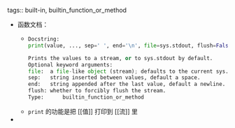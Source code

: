 tags:: built-in, builtin_function_or_method

- 函数文档：
	- ```python
	  Docstring:
	  print(value, ..., sep=' ', end='\n', file=sys.stdout, flush=False)
	  
	  Prints the values to a stream, or to sys.stdout by default.
	  Optional keyword arguments:
	  file:  a file-like object (stream); defaults to the current sys.stdout.
	  sep:   string inserted between values, default a space.
	  end:   string appended after the last value, default a newline.
	  flush: whether to forcibly flush the stream.
	  Type:      builtin_function_or_method
	  ```
	- `print` 的功能是把 [[值]] 打印到 [[流]] 里
-